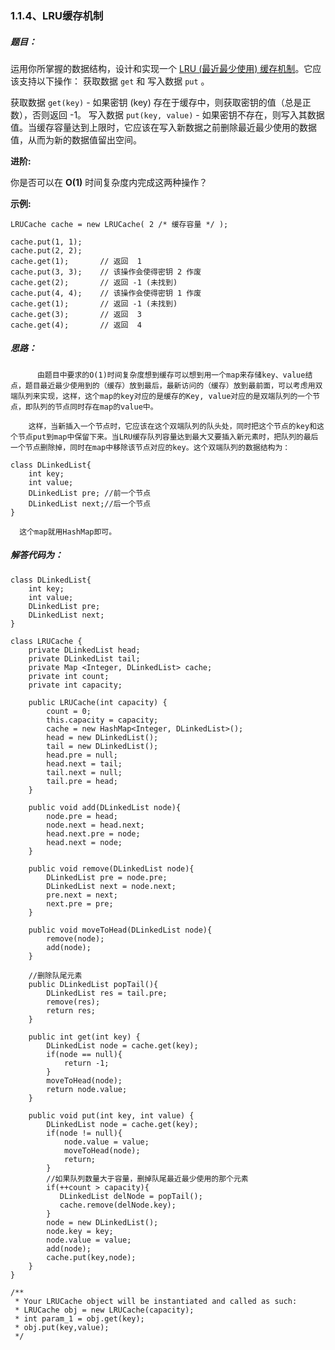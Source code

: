 ### 1.1.4、LRU缓存机制

##### 题目：

运用你所掌握的数据结构，设计和实现一个  [LRU (最近最少使用) 缓存机制](https://baike.baidu.com/item/LRU)。它应该支持以下操作： 获取数据 `get` 和 写入数据 `put` 。

获取数据 `get(key)` - 如果密钥 (key) 存在于缓存中，则获取密钥的值（总是正数），否则返回 -1。
写入数据 `put(key, value)` - 如果密钥不存在，则写入其数据值。当缓存容量达到上限时，它应该在写入新数据之前删除最近最少使用的数据值，从而为新的数据值留出空间。

**进阶:**

你是否可以在 **O(1)** 时间复杂度内完成这两种操作？

**示例:**

```
LRUCache cache = new LRUCache( 2 /* 缓存容量 */ );

cache.put(1, 1);
cache.put(2, 2);
cache.get(1);       // 返回  1
cache.put(3, 3);    // 该操作会使得密钥 2 作废
cache.get(2);       // 返回 -1 (未找到)
cache.put(4, 4);    // 该操作会使得密钥 1 作废
cache.get(1);       // 返回 -1 (未找到)
cache.get(3);       // 返回  3
cache.get(4);       // 返回  4
```

##### 思路：

          由题目中要求的O(1)时间复杂度想到缓存可以想到用一个map来存储key、value结点，题目最近最少使用到的（缓存）放到最后，最新访问的（缓存）放到最前面，可以考虑用双端队列来实现，这样，这个map的key对应的是缓存的Key, value对应的是双端队列的一个节点，即队列的节点同时存在map的value中。
    
        这样，当新插入一个节点时，它应该在这个双端队列的队头处，同时把这个节点的key和这个节点put到map中保留下来。当LRU缓存队列容量达到最大又要插入新元素时，把队列的最后一个节点删除掉，同时在map中移除该节点对应的key。这个双端队列的数据结构为：

```
class DLinkedList{
    int key;
    int value;
    DLinkedList pre; //前一个节点
    DLinkedList next;//后一个节点
}
```

      这个map就用HashMap即可。

##### 解答代码为：

```
class DLinkedList{
    int key;
    int value;
    DLinkedList pre;
    DLinkedList next;
}

class LRUCache {  
    private DLinkedList head;
    private DLinkedList tail;
    private Map <Integer, DLinkedList> cache;
    private int count;
    private int capacity;
    
    public LRUCache(int capacity) {
        count = 0;
        this.capacity = capacity; 
        cache = new HashMap<Integer, DLinkedList>();
        head = new DLinkedList();
        tail = new DLinkedList();
        head.pre = null;
        head.next = tail;
        tail.next = null;
        tail.pre = head;
    }
    
    public void add(DLinkedList node){
        node.pre = head;
        node.next = head.next;
        head.next.pre = node;
        head.next = node;
    }
    
    public void remove(DLinkedList node){
        DLinkedList pre = node.pre;
        DLinkedList next = node.next;
        pre.next = next;
        next.pre = pre;
    }
    
    public void moveToHead(DLinkedList node){
        remove(node);
        add(node);
    }
    
    //删除队尾元素
    public DLinkedList popTail(){
        DLinkedList res = tail.pre;
        remove(res);
        return res;
    }
    
    public int get(int key) {
        DLinkedList node = cache.get(key);
        if(node == null){
            return -1;
        }
        moveToHead(node);
        return node.value;
    }
    
    public void put(int key, int value) {
        DLinkedList node = cache.get(key);
        if(node != null){
            node.value = value;
            moveToHead(node);
            return;
        } 
        //如果队列数量大于容量，删掉队尾最近最少使用的那个元素
        if(++count > capacity){
           DLinkedList delNode = popTail();
           cache.remove(delNode.key);
        }
        node = new DLinkedList();
        node.key = key;
        node.value = value;
        add(node);
        cache.put(key,node);
    }
}

/**
 * Your LRUCache object will be instantiated and called as such:
 * LRUCache obj = new LRUCache(capacity);
 * int param_1 = obj.get(key);
 * obj.put(key,value);
 */
```